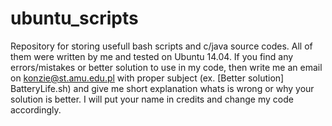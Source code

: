 # ubuntu_scripts
Repository for storing usefull bash scripts and c/java source codes. 
All of them were written by me and tested on Ubuntu 14.04. If you find any errors/mistakes or better solution to use in my code, then write me an email on konzie@st.amu.edu.pl with proper subject (ex. [Better solution] BatteryLife.sh) and give me short explanation whats is wrong or why your solution is better. I will put your name in credits and change my code accordingly.
